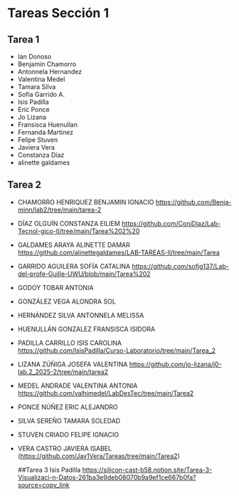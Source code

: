 # Tareas Sección 1

## Tarea 1
* Ian Donoso
* Benjamin Chamorro
* Antonnela Hernandez
* Valentina Medel 
* Tamara Silva 
* Sofía Garrido A.
* Isis Padilla 
* Eric Ponce
* Jo Lizana
* Fransisca Huenullan
* Fernanda Martinez 
* Felipe Stuven
* Javiera Vera
* Constanza Díaz
* alinette galdames

## Tarea 2
* CHAMORRO HENRIQUEZ BENJAMIN IGNACIO https://github.com/Benja-minn/lab2/tree/main/tarea-2
* DÍAZ OLGUÍN CONSTANZA EILIEM https://github.com/ConiDiaz/Lab-Tecnol-gico-II/tree/main/Tarea%202%20
* GALDAMES ARAYA ALINETTE DAMAR https://github.com/alinettegaldames/LAB-TAREAS-ll/tree/main/Tarea
* GARRIDO AGUILERA SOFÍA CATALINA https://github.com/sofig137/Lab-del-profe-Guille-UWU/blob/main/Tarea%202
* GODOY TOBAR ANTONIA
* GONZÁLEZ VEGA ALONDRA SOL
* HERNÁNDEZ SILVA ANTONNELA MELISSA
* HUENULLÁN GONZALEZ FRANSISCA ISIDORA
* PADILLA CARRILLO ISIS CAROLINA https://github.com/IsisPadilla/Curso-Laboratorio/tree/main/Tarea_2
* LIZANA ZÚÑIGA JOSEFA VALENTINA https://github.com/jo-lizana/j0-lab.2_2025-2/tree/main/tarea2
* MEDEL ANDRADE VALENTINA ANTONIA https://github.com/valhimedel/LabDesTec/tree/main/Tarea2
* PONCE NÚÑEZ ERIC ALEJANDRO
* SILVA SEREÑO TAMARA SOLEDAD
* STUVEN CRIADO FELIPE IGNACIO
* VERA CASTRO JAVIERA ISABEL (https://github.com/Jav1Vera/Tareas/tree/main/Tarea2)

  ##Tarea 3
  Isis Padilla https://silicon-cast-b58.notion.site/Tarea-3-Visualizaci-n-Datos-261ba3e9deb08070b9a9ef1ce667b0fa?source=copy_link
